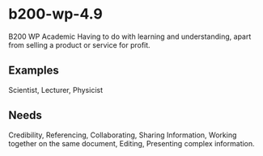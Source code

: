 # b200-wp-4.9
B200 WP Academic
Having to do with learning and understanding, apart from selling a product or service for profit.

## Examples
Scientist, Lecturer, Physicist

## Needs
Credibility, Referencing, Collaborating, Sharing Information, Working together on the same document, Editing, Presenting complex information.
